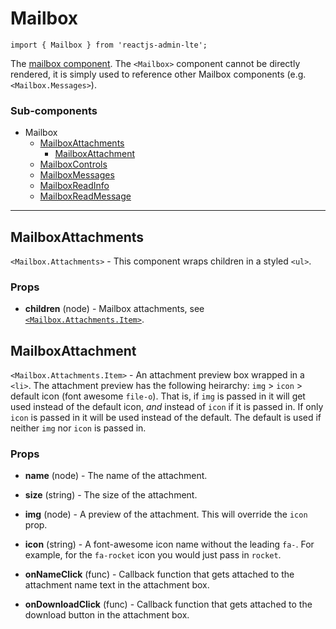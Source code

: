 Mailbox
=======

`import { Mailbox } from 'reactjs-admin-lte';`

The [mailbox component][mailbox]. The `<Mailbox>` component cannot be directly rendered, it is
simply used to reference other Mailbox components (e.g. `<Mailbox.Messages>`).

### Sub-components
 - Mailbox
   - [MailboxAttachments](#mailboxattachments)
     - [MailboxAttachment](#mailboxattachment)
   - [MailboxControls](#mailboxcontrols)
   - [MailboxMessages](#mailboxmessages)
   - [MailboxReadInfo](#mailboxreadinfo)
   - [MailboxReadMessage](#mailboxreadmessage)

---

## MailboxAttachments
`<Mailbox.Attachments>` - This component wraps children in a styled `<ul>`.

### Props
 - __children__ (node) - Mailbox attachments, see [`<Mailbox.Attachments.Item>`](#mailboxattachment).

## MailboxAttachment
`<Mailbox.Attachments.Item>` - An attachment preview box wrapped in a `<li>`. The attachment preview
 has the following heirarchy: `img` > `icon` > default icon (font awesome `file-o`). That is, if 
`img` is passed in it will get used instead of the default icon, _and_ instead of `icon` if it is 
passed in.  If only `icon` is passed in it will be used instead of the default. The default is used if neither `img` nor `icon` is passed in.

### Props
 - __name__ (node) - The name of the attachment.

 - __size__ (string) - The size of the attachment.

 - __img__ (node) - A preview of the attachment. This will override the `icon` prop.

 - __icon__ (string) - A font-awesome icon name without the leading `fa-`. For example, for the
   `fa-rocket` icon you would just pass in `rocket`.

 - __onNameClick__ (func) - Callback function that gets attached to the attachment name text in the
   attachment box.

 - __onDownloadClick__ (func) - Callback function that gets attached to the download button in the
   attachment box.


[mailbox]: https://almsaeedstudio.com/themes/AdminLTE/pages/mailbox/mailbox.html
